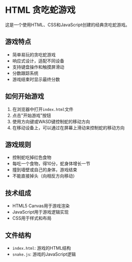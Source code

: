 # HTML 贪吃蛇游戏

这是一个使用HTML、CSS和JavaScript创建的经典贪吃蛇游戏。

## 游戏特点

- 简单易玩的贪吃蛇游戏
- 响应式设计，适配不同设备
- 支持键盘操作和触摸屏滑动
- 分数跟踪系统
- 游戏结束时显示最终分数

## 如何开始游戏

1. 在浏览器中打开`index.html`文件
2. 点击"开始游戏"按钮
3. 使用方向键或WASD键控制蛇的移动方向
4. 在移动设备上，可以通过在屏幕上滑动来控制蛇的移动方向

## 游戏规则

- 控制蛇吃掉红色食物
- 每吃一个食物，得10分，蛇身体增长一节
- 撞到墙壁或自己的身体，游戏结束
- 不能直接掉头（向相反方向移动）

## 技术组成

- HTML5 Canvas用于游戏渲染
- JavaScript用于游戏逻辑实现
- CSS用于样式和布局

## 文件结构

- `index.html`: 游戏的HTML结构
- `snake.js`: 游戏的JavaScript逻辑 